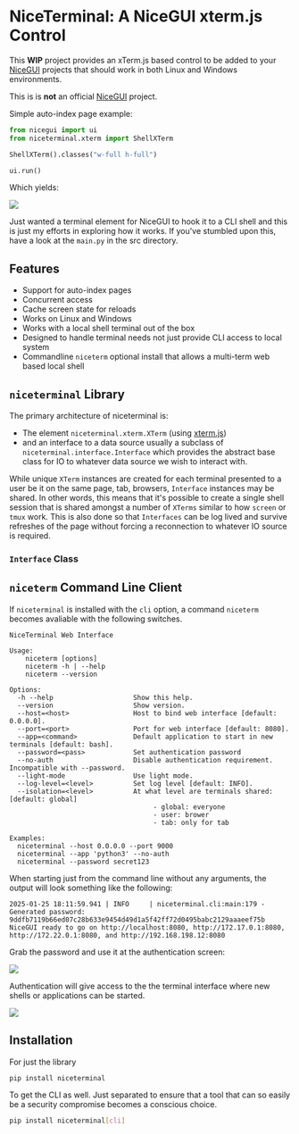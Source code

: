 # NiceTerminal: A NiceGUI xterm.js Control

This **WIP** project provides an xTerm.js based control to be added to your [NiceGUI](https://nicegui.io/) projects that should work in both Linux and Windows environments.

This is is **not** an official [NiceGUI](https://nicegui.io/) project.

Simple auto-index page example:

```python
from nicegui import ui
from niceterminal.xterm import ShellXTerm

ShellXTerm().classes("w-full h-full")

ui.run()
```

Which yields:

![](niceterminal.png)

Just wanted a terminal element for NiceGUI to hook it to a CLI shell and this is just my efforts in exploring how it works. If you've stumbled upon this, have a look at the `main.py` in the src directory.

## Features

- Support for auto-index pages
- Concurrent access
- Cache screen state for reloads
- Works on Linux and Windows
- Works with a local shell terminal out of the box
- Designed to handle terminal needs not just provide CLI access to local system
- Commandline `niceterm` optional install that allows a multi-term web based local shell

## `niceterminal` Library

The primary architecture of niceterminal is:

- The element `niceterminal.xterm.XTerm` (using [xterm.js](https://xtermjs.org/))
- and an interface to a data source usually a subclass of `niceterminal.interface.Interface` which provides the abstract base class for IO to whatever data source we wish to interact with.

While unique `XTerm` instances are created for each terminal presented to a user be it on the same page, tab, browsers, `Interface` instances may be shared. In other words, this means that it's possible to create a single shell session that is shared amongst a number of `XTerms` similar to how `screen` or `tmux` work. This is also done so that `Interfaces` can be log lived and survive refreshes of the page without forcing a reconnection to whatever IO source is required.

### `Interface` Class

## `niceterm` Command Line Client

If `niceterminal` is installed with the `cli` option, a command `niceterm` becomes avaliable with the following switches.

```
NiceTerminal Web Interface

Usage:
    niceterm [options]
    niceterm -h | --help
    niceterm --version

Options:
  -h --help                    Show this help.
  --version                    Show version.
  --host=<host>                Host to bind web interface [default: 0.0.0.0].
  --port=<port>                Port for web interface [default: 8080].
  --app=<command>              Default application to start in new terminals [default: bash].
  --password=<pass>            Set authentication password
  --no-auth                    Disable authentication requirement. Incompatible with --password.
  --light-mode                 Use light mode.
  --log-level=<level>          Set log level [default: INFO].
  --isolation=<level>          At what level are terminals shared: [default: global]
                                    - global: everyone
                                    - user: brower
                                    - tab: only for tab

Examples:
  niceterminal --host 0.0.0.0 --port 9000
  niceterminal --app 'python3' --no-auth
  niceterminal --password secret123
```

When starting just from the command line without any arguments, the output will look something like the following:

```
2025-01-25 18:11:59.941 | INFO     | niceterminal.cli:main:179 - Generated password: 9ddfb7119b66ed07c28b633e9454d49d1a5f42ff72d0495babc2129aaaeef75b
NiceGUI ready to go on http://localhost:8080, http://172.17.0.1:8080, http://172.22.0.1:8080, and http://192.168.198.12:8080
```

Grab the password and use it at the authentication screen:

![](niceterminal-authentication.png)

Authentication will give access to the the terminal interface where new shells or applications can be started.

![](niceterminal-webterminal.png)

## Installation

For just the library

```bash
pip install niceterminal
```

To get the CLI as well. Just separated to ensure that a tool that can so easily be a security compromise becomes a conscious choice.

```bash
pip install niceterminal[cli]
```


